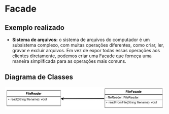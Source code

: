 # Facade

## Exemplo realizado
- <b>Sistema de arquivos:</b> o sistema de arquivos do computador é um subsistema complexo, com muitas operações diferentes, como criar, ler, gravar e excluir arquivos. Em vez de expor todas essas operações aos clientes diretamente, podemos criar uma Facade que forneça uma maneira simplificada para as operações mais comuns. 

## Diagrama de Classes
![UML Facade](https://github.com/SoSoJigsaw/bertoti/blob/main/Padroes%20de%20Projeto/Facade/UML/Facade2.jpg)
